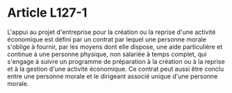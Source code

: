 # Article L127-1

L'appui au projet d'entreprise pour la création ou la reprise d'une activité économique est défini par un contrat par lequel une personne morale s'oblige à fournir, par les moyens dont elle dispose, une aide particulière et continue à une personne physique, non salariée à temps complet, qui s'engage à suivre un programme de préparation à la création ou à la reprise et à la gestion d'une activité économique. Ce contrat peut aussi être conclu entre une personne morale et le dirigeant associé unique d'une personne morale.